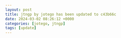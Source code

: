 ```yaml
---
layout: post
title: jtngp by jotego has been updated to c43b66c
date: 2024-03-02 08:26:12 +0000
categories: [jotego, jtngp]
tags: [update]
---
```


